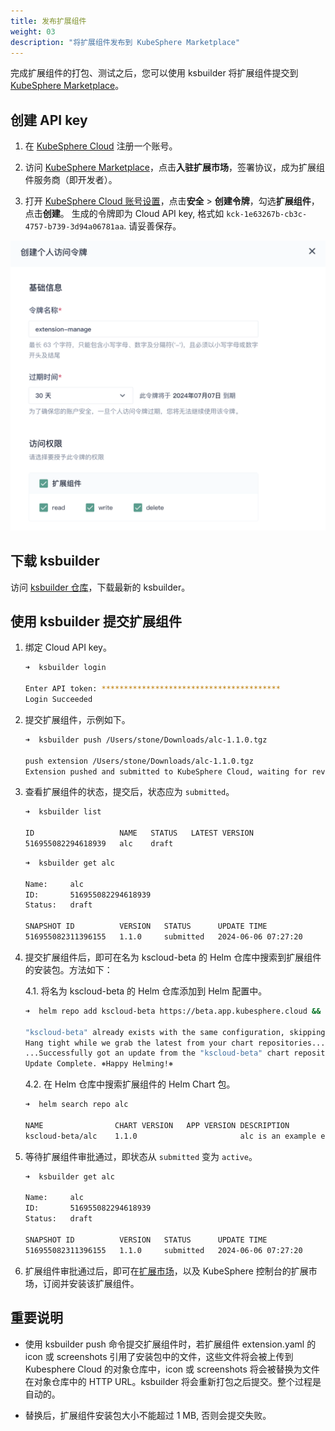 ```yaml
---
title: 发布扩展组件
weight: 03
description: "将扩展组件发布到 KubeSphere Marketplace"
---
```


完成扩展组件的打包、测试之后，您可以使用 ksbuilder 将扩展组件提交到 [KubeSphere Marketplace](https://kubesphere.com.cn/marketplace/)。

## 创建 API key

1. 在 [KubeSphere Cloud](https://kubesphere.cloud/) 注册一个账号。

2. 访问 [KubeSphere Marketplace](https://kubesphere.com.cn/marketplace/)，点击**入驻扩展市场**，签署协议，成为扩展组件服务商（即开发者）。

3. 打开 [KubeSphere Cloud 账号设置](https://kubesphere.cloud/user/setting/)，点击**安全** > **创建令牌**，勾选**扩展组件**，点击**创建**。
生成的令牌即为 Cloud API key, 格式如 `kck-1e63267b-cb3c-4757-b739-3d94a06781aa`. 请妥善保存。

![token](cloud-token.png?width=600px)


## 下载 ksbuilder 

访问 [ksbuilder 仓库](https://github.com/kubesphere/ksbuilder/releases)，下载最新的 ksbuilder。


## 使用 ksbuilder 提交扩展组件

1. 绑定 Cloud API key。

    ```bash
    ➜  ksbuilder login

    Enter API token: ****************************************
    Login Succeeded
    ```

2. 提交扩展组件，示例如下。

    ```bash
    ➜  ksbuilder push /Users/stone/Downloads/alc-1.1.0.tgz

    push extension /Users/stone/Downloads/alc-1.1.0.tgz
    Extension pushed and submitted to KubeSphere Cloud, waiting for review
    ```

3. 查看扩展组件的状态，提交后，状态应为 `submitted`。

    ```bash
    ➜  ksbuilder list

    ID                   NAME   STATUS   LATEST VERSION
    516955082294618939   alc    draft
    ```

    ```bash
    ➜  ksbuilder get alc

    Name:     alc
    ID:       516955082294618939
    Status:   draft

    SNAPSHOT ID          VERSION   STATUS      UPDATE TIME
    516955082311396155   1.1.0     submitted   2024-06-06 07:27:20
    ```

4. 提交扩展组件后，即可在名为 kscloud-beta 的 Helm 仓库中搜索到扩展组件的安装包。方法如下：

    4.1. 将名为 kscloud-beta 的 Helm 仓库添加到 Helm 配置中。

    ```bash
    ➜  helm repo add kscloud-beta https://beta.app.kubesphere.cloud && helm repo update kscloud-beta

    "kscloud-beta" already exists with the same configuration, skipping
    Hang tight while we grab the latest from your chart repositories...
    ...Successfully got an update from the "kscloud-beta" chart repository
    Update Complete. ⎈Happy Helming!⎈
    ```

    4.2. 在 Helm 仓库中搜索扩展组件的 Helm Chart 包。

    ```bash
    ➜  helm search repo alc

    NAME            	CHART VERSION	APP VERSION	DESCRIPTION
    kscloud-beta/alc	1.1.0        	           	alc is an example extension
    ```

5. 等待扩展组件审批通过，即状态从 `submitted` 变为 `active`。

    ```bash
    ➜  ksbuilder get alc

    Name:     alc
    ID:       516955082294618939
    Status:   draft

    SNAPSHOT ID          VERSION   STATUS      UPDATE TIME
    516955082311396155   1.1.0     submitted   2024-06-06 07:27:20
    ```
   
6. 扩展组件审批通过后，即可在[扩展市场](https://kubesphere.com.cn/marketplace/)，以及 KubeSphere 控制台的扩展市场，订阅并安装该扩展组件。


## 重要说明

- 使用 ksbuilder push 命令提交扩展组件时，若扩展组件 extension.yaml 的 icon 或 screenshots 引用了安装包中的文件，这些文件将会被上传到 Kubesphere Cloud 的对象仓库中，icon 或 screenshots 将会被替换为文件在对象仓库中的 HTTP URL。ksbuilder 将会重新打包之后提交。整个过程是自动的。

- 替换后，扩展组件安装包大小不能超过 1 MB, 否则会提交失败。
